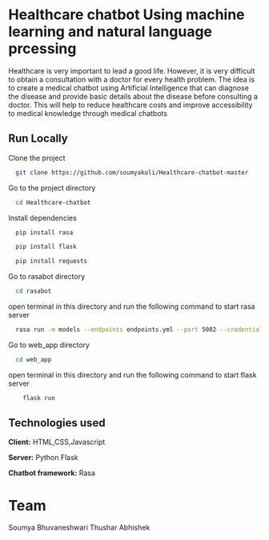 
# Healthcare chatbot Using machine learning and natural language prcessing

Healthcare is very important to lead a good life. However, it is very difficult to obtain a
consultation with a doctor for every health problem. The idea is to create a medical chatbot
using Artificial Intelligence that can diagnose the disease and provide basic details about the
disease before consulting a doctor. This will help to reduce healthcare costs and improve
accessibility to medical knowledge through medical chatbots


## Run Locally

Clone the project

```bash
  git clone https://github.com/soumyakoli/Healthcare-chatbot-master
```

Go to the project directory

```bash
  cd Healthcare-chatbot
```

Install dependencies

```bash
  pip install rasa
```
```bash
  pip install flask
```
```bash
  pip install requests
```
Go to rasabot directory
```bash
  cd rasabot
```
open terminal in this directory and run the following command to start rasa server
```bash
  rasa run -m models --endpoints endpoints.yml --port 5002 --credentials credentials.yml
```
Go to web_app directory
```bash
  cd web_app
```
open terminal in this directory and run the following command to start flask server
```bash
    flask run
```



## Technologies used

**Client:** HTML,CSS,Javascript

**Server:** Python Flask

**Chatbot framework:** Rasa

# Team 
Soumya
Bhuvaneshwari
Thushar
Abhishek